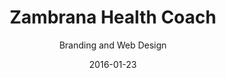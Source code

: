 ---
title: Zambrana Health Coach
subtitle: Branding and Web Design
layout: default
modal-id: 1
date: 2016-01-23
img: zambrana-health-coach.png
thumbnail: zambrana-health-coach-preview.png
alt: image-alt
project-date: June 2015
client: Zambrana Health Coach
website: "http://www.zambranahealthcoach.com/hsf-programas/"
category: Graphic Design, Web Design
description: Andrea Zambrana is a health coach who specializes in helping women live healthier lives. This project consisted on designing three e-books, their respective online selling pages complete with web graphics. Each e-books had edited images and illustrated exercise routines. The sale pages were designed in WordPress.<p>
                                For more information on these e-books you can visit Zambrana Health Coach's <a href="http://www.zambranahealthcoach.com/" target="_blank">website</a> or each of <a href="http://andreazambrana.com/rutinasgym/" target="_blank">Gym</a>, <a href="http://andreazambrana.com/rutinascasa-2/" target="_blank">Home</a> or <a href="http://andreazambrana.com/hiit/" target="_blank">HIIT</a> exercise e-books webpages.</p>


---